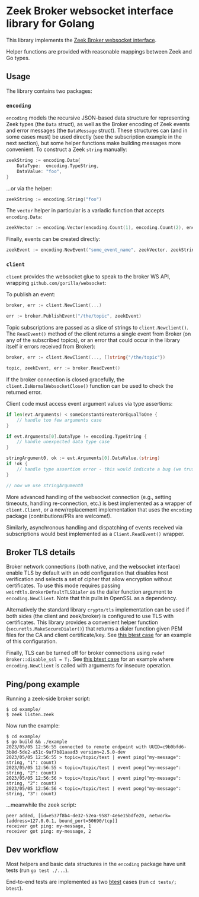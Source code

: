 # Zeek Broker websocket interface library for Golang

This library implements the [Zeek Broker websocket interface](https://docs.zeek.org/projects/broker/en/master/web-socket.html).

Helper functions are provided with reasonable mappings between Zeek and Go types.

## Usage

The library contains two packages:

### `encoding`
`encoding` models the recursive JSON-based data structure for representing Zeek types (the `Data` struct), as well as 
the Broker encoding of Zeek events and error messages (the `DataMessage` struct). These structures can (and in some cases must)
be used directly (see the subscription example in the next section), but some helper functions make building messages
more convenient. To construct a Zeek `string` manually:

```go
zeekString := encoding.Data{
    DataType:  encoding.TypeString,
    DataValue: "foo",
}
```

...or via the helper:
```go
zeekString := encoding.String("foo")
```

The `vector` helper in particular is a variadic function that accepts `encoding.Data`:
```go
zeekVector := encoding.Vector(encoding.Count(1), encoding.Count(2), encoding.Count(3))
```

Finally, events can be created directly:
```go
zeekEvent := encoding.NewEvent("some_event_name", zeekVector, zeekString)
```

### `client`
`client` provides the websocket glue to speak to the broker WS API, wrapping `github.com/gorilla/websocket`:

To publish an event:
```go
broker, err := client.NewClient(...)

err := broker.PublishEvent("/the/topic", zeekEvent)
```

Topic subscriptions are passed as a slice of strings to `client.Newclient()`. The `ReadEvent()` method of the client 
returns a single event from Broker (on any of the subscribed topics), or an error that could occur in the library itself
ir errors received from Broker):

```go
broker, err := client.NewClient(..., []string{"/the/topic"})

topic, zeekEvent, err := broker.ReadEvent()
```

If the broker connection is closed gracefully, the `client.IsNormalWebsocketClose()` function can be used to check
the returned error.

Client code must access event argument values via type assertions:
```go
if len(evt.Arguments) < someConstantGreaterOrEqualToOne {
	// handle too few arguments case
}

if evt.Arguments[0].DataType != encoding.TypeString {
	// handle unexpected data type case
}

stringArgument0, ok := evt.Arguments[0].DataValue.(string)
if !ok {
	// handle type assertion error - this would indicate a bug (we trust+verify).
}

// now we use stringArgument0
```

More advanced handling of the websocket connection (e.g., setting timeouts, handling re-connection, etc.) is best implemented
as a wrapper of `client.Client`, or a new/replacement implementation that uses the `encoding` package (contributions/PRs are welcome!).

Similarly, asynchronous handling and dispatching of events received via subscriptions would best implemented as
a `Client.ReadEvent()` wrapper.

## Broker TLS details

Broker network connections (both native, and the websocket interface) enable TLS by default with an odd configuration
that disables host verification and selects a set of cipher that allow encryption without certificates. To use this mode
requires passing `weirdtls.BrokerDefaultTLSDialer` as the dailer function argument to `encoding.NewClient`. Note that
this pulls in OpenSSL as a dependency.

Alternatively the standard library `crypto/tls` implementation can be used if both sides (the client and zeek/broker)
is configured to use TLS with certificates. This library provides a convenient helper function 
(`securetls.MakeSecureDialer()`) that returns a dialer function given PEM files for the CA and client certificate/key. 
See [this btest case](tests/btests/receive_event_certs.test) for an example of this configuration.

Finally, TLS can be turned off for broker connections using `redef Broker::disable_ssl = T;`. 
See [this btest case](tests/btests/receive_event_nossl.test) for an example where `encoding.NewClient` is called
with arguments for insecure operation.

## Ping/pong example

Running a zeek-side broker script:
```console
$ cd example/
$ zeek listen.zeek
```

Now run the example:
```console
$ cd example/
$ go build && ./example 
2023/05/05 12:56:55 connected to remote endpoint with UUID=c9b0bfd6-3b8d-5de2-a51c-9af7b81aaad3 version=2.5.0-dev
2023/05/05 12:56:55 > topic=/topic/test | event ping("my-message": string, "1": count)
2023/05/05 12:56:55 < topic=/topic/test | event pong("my-message": string, "2": count)
2023/05/05 12:56:56 > topic=/topic/test | event ping("my-message": string, "2": count)
2023/05/05 12:56:56 < topic=/topic/test | event pong("my-message": string, "3": count)
```

...meanwhile the zeek script:
```console
peer added, [id=e537f8b4-de32-52ea-9587-4e6e15bdfe20, network=[address=127.0.0.1, bound_port=50690/tcp]]
receiver got ping: my-message, 1
receiver got ping: my-message, 2
```

## Dev workflow

Most helpers and basic data structures in the `encoding` package have unit tests (run `go test ./...`).

End-to-end tests are implemented as two [btest](https://github.com/zeek/btest) cases (run `cd tests/; btest`).
